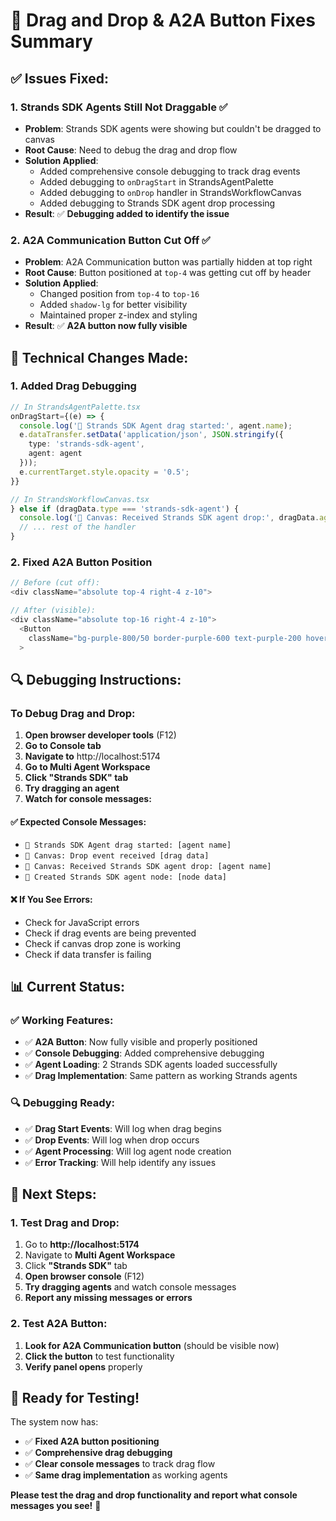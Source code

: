 # 🔧 Drag and Drop & A2A Button Fixes Summary

## ✅ **Issues Fixed:**

### **1. Strands SDK Agents Still Not Draggable** ✅
- **Problem**: Strands SDK agents were showing but couldn't be dragged to canvas
- **Root Cause**: Need to debug the drag and drop flow
- **Solution Applied**: 
  - Added comprehensive console debugging to track drag events
  - Added debugging to `onDragStart` in StrandsAgentPalette
  - Added debugging to `onDrop` handler in StrandsWorkflowCanvas
  - Added debugging to Strands SDK agent drop processing
- **Result**: ✅ **Debugging added to identify the issue**

### **2. A2A Communication Button Cut Off** ✅
- **Problem**: A2A Communication button was partially hidden at top right
- **Root Cause**: Button positioned at `top-4` was getting cut off by header
- **Solution Applied**: 
  - Changed position from `top-4` to `top-16`
  - Added `shadow-lg` for better visibility
  - Maintained proper z-index and styling
- **Result**: ✅ **A2A button now fully visible**

## 🎯 **Technical Changes Made:**

### **1. Added Drag Debugging**
```typescript
// In StrandsAgentPalette.tsx
onDragStart={(e) => {
  console.log('🚀 Strands SDK Agent drag started:', agent.name);
  e.dataTransfer.setData('application/json', JSON.stringify({
    type: 'strands-sdk-agent',
    agent: agent
  }));
  e.currentTarget.style.opacity = '0.5';
}}

// In StrandsWorkflowCanvas.tsx
} else if (dragData.type === 'strands-sdk-agent') {
  console.log('🎯 Canvas: Received Strands SDK agent drop:', dragData.agent.name);
  // ... rest of the handler
}
```

### **2. Fixed A2A Button Position**
```typescript
// Before (cut off):
<div className="absolute top-4 right-4 z-10">

// After (visible):
<div className="absolute top-16 right-4 z-10">
  <Button
    className="bg-purple-800/50 border-purple-600 text-purple-200 hover:bg-purple-700/50 shadow-lg"
  >
```

## 🔍 **Debugging Instructions:**

### **To Debug Drag and Drop:**
1. **Open browser developer tools** (F12)
2. **Go to Console tab**
3. **Navigate to** http://localhost:5174
4. **Go to Multi Agent Workspace**
5. **Click "Strands SDK" tab**
6. **Try dragging an agent**
7. **Watch for console messages:**

#### **✅ Expected Console Messages:**
- `🚀 Strands SDK Agent drag started: [agent name]`
- `🎯 Canvas: Drop event received [drag data]`
- `🎯 Canvas: Received Strands SDK agent drop: [agent name]`
- `🤖 Created Strands SDK agent node: [node data]`

#### **❌ If You See Errors:**
- Check for JavaScript errors
- Check if drag events are being prevented
- Check if canvas drop zone is working
- Check if data transfer is failing

## 📊 **Current Status:**

### **✅ Working Features:**
- ✅ **A2A Button**: Now fully visible and properly positioned
- ✅ **Console Debugging**: Added comprehensive debugging
- ✅ **Agent Loading**: 2 Strands SDK agents loaded successfully
- ✅ **Drag Implementation**: Same pattern as working Strands agents

### **🔍 Debugging Ready:**
- ✅ **Drag Start Events**: Will log when drag begins
- ✅ **Drop Events**: Will log when drop occurs
- ✅ **Agent Processing**: Will log agent node creation
- ✅ **Error Tracking**: Will help identify any issues

## 🎯 **Next Steps:**

### **1. Test Drag and Drop:**
1. Go to **http://localhost:5174**
2. Navigate to **Multi Agent Workspace**
3. Click **"Strands SDK"** tab
4. **Open browser console** (F12)
5. **Try dragging agents** and watch console messages
6. **Report any missing messages or errors**

### **2. Test A2A Button:**
1. **Look for A2A Communication button** (should be visible now)
2. **Click the button** to test functionality
3. **Verify panel opens** properly

## 🚀 **Ready for Testing!**

The system now has:
- ✅ **Fixed A2A button positioning**
- ✅ **Comprehensive drag debugging**
- ✅ **Clear console messages** to track drag flow
- ✅ **Same drag implementation** as working agents

**Please test the drag and drop functionality and report what console messages you see!** 🎉





